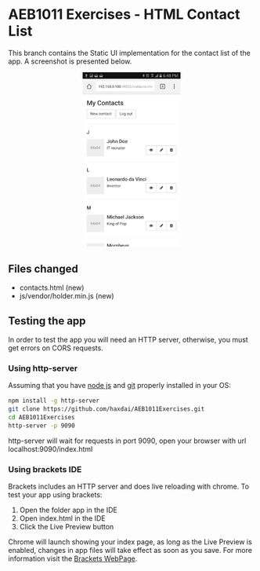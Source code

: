 # AEB1011 Exercises - HTML Contact List
This branch contains the Static UI implementation for the contact list of the app. A screenshot is presented below.

<p align="center">
    <img src="https://github.com/haxdai/AEB1011Exercises/raw/master/assets/contactlistview.png" width="200px"/>
</p>

## Files changed

* contacts.html (new)
* js/vendor/holder.min.js (new)

## Testing the app
In order to test the app you will need an HTTP server, otherwise, you must get errors on CORS requests.

### Using http-server
Assuming that you have [node js](https://nodejs.org/en/) and [git](https://git-scm.com/) properly installed in your OS:

````bash
npm install -g http-server
git clone https://github.com/haxdai/AEB1011Exercises.git
cd AEB1011Exercises
http-server -p 9090
````

http-server will wait for requests in port 9090, open your browser with url localhost:9090/index.html

### Using brackets IDE
Brackets includes an HTTP server and does live reloading with chrome. To test your app using brackets:

1. Open the folder app in the IDE
2. Open index.html in the IDE
3. Click the Live Preview button

Chrome will launch showing your index page, as long as the Live Preview is enabled, changes in app files will take effect as soon as you save. For more information visit the [Brackets WebPage](http://brackets.io/).